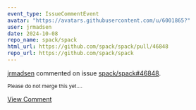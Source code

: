 ```yaml
---
event_type: IssueCommentEvent
avatar: "https://avatars.githubusercontent.com/u/6001865?"
user: jrmadsen
date: 2024-10-08
repo_name: spack/spack
html_url: https://github.com/spack/spack/pull/46848
repo_url: https://github.com/spack/spack
---
```


<a href='https://github.com/jrmadsen' target='_blank'>jrmadsen</a> commented on issue <a href='https://github.com/spack/spack/pull/46848' target='_blank'>spack/spack#46848</a>.

<small>Please do not merge this yet....</small>

<a href='https://github.com/spack/spack/pull/46848' target='_blank'>View Comment</a>